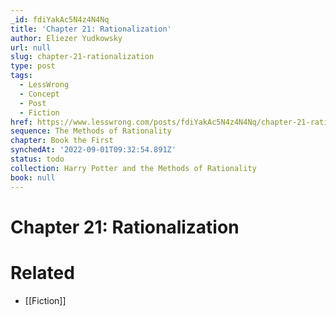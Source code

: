 ```yaml
---
_id: fdiYakAc5N4z4N4Nq
title: 'Chapter 21: Rationalization'
author: Eliezer Yudkowsky
url: null
slug: chapter-21-rationalization
type: post
tags:
  - LessWrong
  - Concept
  - Post
  - Fiction
href: https://www.lesswrong.com/posts/fdiYakAc5N4z4N4Nq/chapter-21-rationalization
sequence: The Methods of Rationality
chapter: Book the First
synchedAt: '2022-09-01T09:32:54.891Z'
status: todo
collection: Harry Potter and the Methods of Rationality
book: null
---
```


# Chapter 21: Rationalization


# Related

- [[Fiction]]